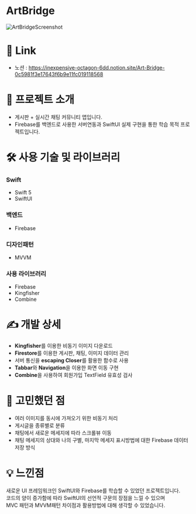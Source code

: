 # ArtBridge
![ArtBridgeScreenshot](https://user-images.githubusercontent.com/54075367/228310426-70b8cc46-6482-4cc7-8ebe-5169581b2f73.png)

# 🔗 Link
* 노션 : https://inexpensive-octagon-6dd.notion.site/Art-Bridge-0c5981f3e17643f6b9e11fc019118568
# 📝 프로젝트 소개
* 게시판 + 실시간 채팅 커뮤니티 앱입니다.
* Firebase를 백엔드로 사용한 서버연동과 SwiftUI 실제 구현을 통한 학습 목적 프로젝트입니다.

# 🛠 사용 기술 및 라이브러리

### Swift
* Swift 5
* SwiftUI

### 백엔드
* Firebase

### 디자인패턴
* MVVM

### 사용 라이브러리
* Firebase
* Kingfisher
* Combine

# ✍️ 개발 상세
* **Kingfisher**를 이용한 비동기 이미지 다운로드
* **Firestore**를 이용한 게시판, 채팅, 이미지 데이터 관리
* 서버 통신을 **escaping Closer**를 활용한 함수로 사용
* **Tabbar**와 **Navigation**을 이용한 화면 이동 구현
* **Combine**을 사용하여 회원가입 TextField 유효성 검사 

# 🤔 고민했던 점
* 여러 이미지를 동시에 가져오기 위한 비동기 처리
* 게시글을 종류별로 분류
* 채팅에서 새로운 메세지에 따라 스크롤뷰 이동
* 채팅 메세지의 상대와 나의 구별, 마지막 메세지 표시방법에 대한 Firebase 데이터 저장 방식

# 💡 느낀점
새로운 UI 프레임워크인 SwiftUI와 Firebase를 학습할 수 있었던 프로젝트입니다.</br>
코드의 양이 증가함에 따라 SwiftUI의 선언적 구문의 장점을 느낄 수 있으며</br>
MVC 패턴과 MVVM패턴 차이점과 활용방법에 대해 생각할 수 있었습니다.
